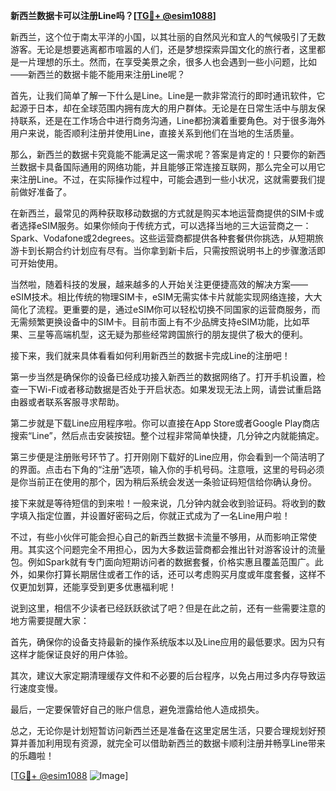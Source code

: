 **新西兰数据卡可以注册Line吗？[[TG💪+ @esim1088](https://t.me/s/esim1088)]**

新西兰，这个位于南太平洋的小国，以其壮丽的自然风光和宜人的气候吸引了无数游客。无论是想要逃离都市喧嚣的人们，还是梦想探索异国文化的旅行者，这里都是一片理想的乐土。然而，在享受美景之余，很多人也会遇到一些小问题，比如——新西兰的数据卡能不能用来注册Line呢？

首先，让我们简单了解一下什么是Line。Line是一款非常流行的即时通讯软件，它起源于日本，却在全球范围内拥有庞大的用户群体。无论是在日常生活中与朋友保持联系，还是在工作场合中进行商务沟通，Line都扮演着重要角色。对于很多海外用户来说，能否顺利注册并使用Line，直接关系到他们在当地的生活质量。

那么，新西兰的数据卡究竟能不能满足这一需求呢？答案是肯定的！只要你的新西兰数据卡具备国际通用的网络功能，并且能够正常连接互联网，那么完全可以用它来注册Line。不过，在实际操作过程中，可能会遇到一些小状况，这就需要我们提前做好准备了。

在新西兰，最常见的两种获取移动数据的方式就是购买本地运营商提供的SIM卡或者选择eSIM服务。如果你倾向于传统方式，可以选择当地的三大运营商之一：Spark、Vodafone或2degrees。这些运营商都提供各种套餐供你挑选，从短期旅游卡到长期合约计划应有尽有。当你拿到新卡后，只需按照说明书上的步骤激活即可开始使用。

当然啦，随着科技的发展，越来越多的人开始关注更便捷高效的解决方案——eSIM技术。相比传统的物理SIM卡，eSIM无需实体卡片就能实现网络连接，大大简化了流程。更重要的是，通过eSIM你可以轻松切换不同国家的运营商服务，而无需频繁更换设备中的SIM卡。目前市面上有不少品牌支持eSIM功能，比如苹果、三星等高端机型，这无疑为那些经常跨国旅行的朋友提供了极大的便利。

接下来，我们就来具体看看如何利用新西兰的数据卡完成Line的注册吧！

第一步当然是确保你的设备已经成功接入新西兰的数据网络了。打开手机设置，检查一下Wi-Fi或者移动数据是否处于开启状态。如果发现无法上网，请尝试重启路由器或者联系客服寻求帮助。

第二步就是下载Line应用程序啦。你可以直接在App Store或者Google Play商店搜索“Line”，然后点击安装按钮。整个过程非常简单快捷，几分钟之内就能搞定。

第三步便是注册账号环节了。打开刚刚下载好的Line应用，你会看到一个简洁明了的界面。点击右下角的“注册”选项，输入你的手机号码。注意哦，这里的号码必须是你当前正在使用的那个，因为稍后系统会发送一条验证码短信给你确认身份。

接下来就是等待短信的到来啦！一般来说，几分钟内就会收到验证码。将收到的数字填入指定位置，并设置好密码之后，你就正式成为了一名Line用户啦！

不过，有些小伙伴可能会担心自己的新西兰数据卡流量不够用，从而影响正常使用。其实这个问题完全不用担心，因为大多数运营商都会推出针对游客设计的流量包。例如Spark就有专门面向短期访问者的数据套餐，价格实惠且覆盖范围广。此外，如果你打算长期居住或者工作的话，还可以考虑购买月度或年度套餐，这样不仅更加划算，还能享受到更多优惠福利呢！

说到这里，相信不少读者已经跃跃欲试了吧？但是在此之前，还有一些需要注意的地方需要提醒大家：

首先，确保你的设备支持最新的操作系统版本以及Line应用的最低要求。因为只有这样才能保证良好的用户体验。

其次，建议大家定期清理缓存文件和不必要的后台程序，以免占用过多内存导致运行速度变慢。

最后，一定要保管好自己的账户信息，避免泄露给他人造成损失。

总之，无论你是计划短暂访问新西兰还是准备在这里定居生活，只要合理规划好预算并善加利用现有资源，就完全可以借助新西兰的数据卡顺利注册并畅享Line带来的乐趣啦！

[[TG💪+ @esim1088](https://t.me/s/esim1088) ![Image](https://i.postimg.cc/4NQfJmqS/Snipaste-2025-05-13-00-14-12.png)]